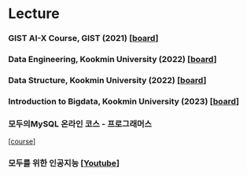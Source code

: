 
# Lecture

### GIST AI-X Course, GIST (2021) [<a href="https://github.com/dscoool/gist-aix">board</a>]
### Data Engineering, Kookmin University (2022) [<a href="https://ecampus.kookmin.ac.kr/course/view.php?id=48724">board</a>]
### Data Structure, Kookmin University (2022) [<a href="https://ecampus.kookmin.ac.kr/course/view.php?id=48724">board</a>]
### Introduction to Bigdata, Kookmin University (2023) [<a href="https://ecampus.kookmin.ac.kr/course/view.php?id=48724">board</a>]
### 모두의MySQL 온라인 코스 - 프로그래머스
[<a href="https://school.programmers.co.kr/learn/courses/16925/16925-%EB%AA%A8%EB%91%90%EB%A5%BC-%EC%9C%84%ED%95%9C-%EB%8D%B0%EC%9D%B4%ED%84%B0%EB%B2%A0%EC%9D%B4%EC%8A%A4-mysql">course</a>]
### 모두를 위한 인공지능 [<a href="https://dscool.kr">Youtube</a>]

